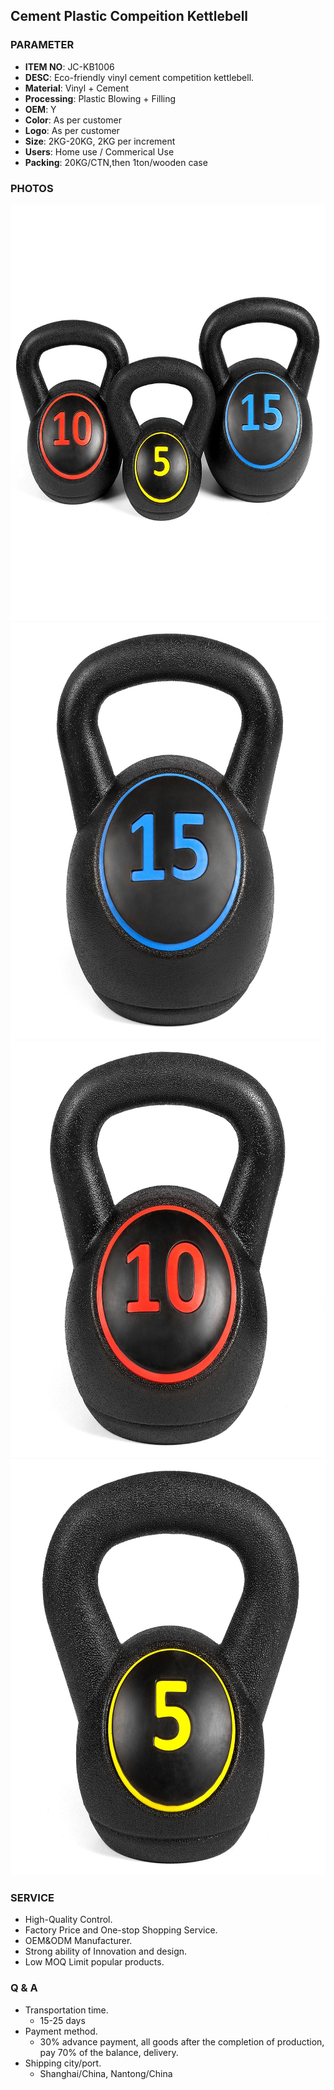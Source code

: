 ## Cement Plastic Compeition Kettlebell 

### PARAMETER 
* **ITEM NO**: JC-KB1006
* **DESC**: Eco-friendly vinyl cement competition kettlebell.
* **Material**: Vinyl + Cement
* **Processing**: Plastic Blowing + Filling
* **OEM**: Y
* **Color**: As per customer
* **Logo**: As per customer
* **Size**: 2KG-20KG, 2KG per increment
* **Users**: Home use / Commerical Use
* **Packing**: 20KG/CTN,then 1ton/wooden case

### PHOTOS 
<img src="/imgs/KB/JC-KB1006/cement_kettlebells.jpg" width="666px" height="666px" />
<img src="/imgs/KB/JC-KB1006/cement_kettlebell_blue.jpg" width="666px" height="666px" />
<img src="/imgs/KB/JC-KB1006/cement_kettlebell_red.jpg" width="666px" height="666px" />
<img src="/imgs/KB/JC-KB1006/cement_kettlebell_yellow.jpg" width="666px" height="666px" />

### SERVICE
* High-Quality Control.
* Factory Price and One-stop Shopping Service.
* OEM&ODM Manufacturer.
* Strong ability of Innovation and design.
* Low MOQ Limit popular products.

### Q & A
* Transportation time.
    * 15-25 days
* Payment method.
    * 30% advance payment, all goods after the completion of production, pay 70% of the balance, delivery.
* Shipping city/port.
    * Shanghai/China, Nantong/China